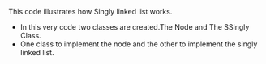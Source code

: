 This code illustrates how  Singly linked list works.
 * In this very code two classes are created.The Node and The SSingly Class.
 * One class to implement the node and the other to  implement the singly linked list.